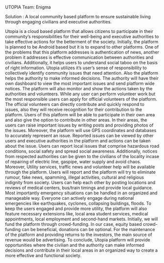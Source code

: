 UTOPIA
Team: Enigma

Solution : A local community based platform to ensure sustainable living through engaging civilians and executive authorities.


Utopia is a cloud based platform that allows citizens to participate in their community’s responsibilities for their well-being and executive authorities to take effective actions for the betterment of the society. Initially, the platform is planned to be Android based but it is to expand to other platforms. One of the problems that this platform addresses is authentication of news, another problem it addresses is effective communication between authorities and civilians. Additionally, it helps users to understand social taboo on the basis of right information. Utopia utilizes it’s user’s sense of responsibility to collectively identify community issues that need attention. Also the platform helps the authority to make informed decisions. The authority will have their own dashboard to view the most important issues and send platform wide notices. The platform will also monitor and show the actions taken by the authorities and volunteers. While any user can perform volunteer work but the most responsible users can apply for official volunteers of the platform. The official volunteers can directly contribute and quickly respond to issues, also they will receive recognition for their contribution to the platform. Users of this platform will be able to participate in their own area and also give the option to contribute in other areas. In their areas, the users can raise important issues by writing posts and providing photos of the issues. Moreover, the platform will use GPS coordinates and databases to accurately represent an issue. Reported issues can be viewed by other users and executive authorities in the platform and actions can be taken about the issue. Users can report local issues that comprise hazardous road conditions, social safety and spread social awareness. Additionally, notices from respected authorities can be given to the civilians of the locality incase of repairing of electric line, gaspipe, water supply and avoid chaos. Moreover, Utility services, traffic news and volunteer help will be available through the platform. Users will report and the platform will try to eliminate rumour, fake news, spamming,  illegal activities, cultural and religious indignity from society. Users can help each other by posting locations and reviews of medical centers, bus/train timings and provide local guidance. Most importantly emergency situations can be handled in an organized and manageable way. Everyone can actively engage during national emergencies like earthquakes, cyclones, collapsing buildings, floods. To keep the users engaged and provide more utility, the platform will also feature necessary extensions like, local area student services, medical appointments, local employment and second-hand markets. Initially, we will fund the platform through crowd-funding. In our case, equity based crowd-funding can be beneficial, donations can be optional. For the maintenance of the platform and providing returns to the investors, the main source of revenue would be advertising. To conclude, Utopia platform will provide opportunities where the civilian and the authority can make informed decisions and contribute in their local areas in an organized way to create a more effective and functional society. 
